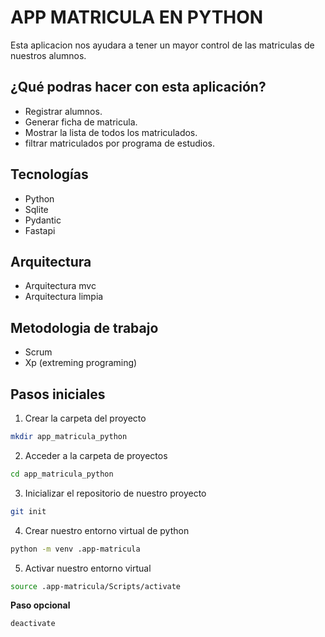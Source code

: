 # APP MATRICULA EN PYTHON
Esta aplicacion nos ayudara a tener un mayor control de las matriculas de nuestros alumnos.
## ¿Qué podras hacer con esta aplicación?
- Registrar alumnos.
- Generar ficha de matricula.
- Mostrar la lista de todos los matriculados.
- filtrar matriculados por programa de estudios.
## Tecnologías
- Python
- Sqlite
- Pydantic
- Fastapi
## Arquitectura
- Arquitectura mvc
- Arquitectura limpia
## Metodologia de trabajo
- Scrum
- Xp (extreming programing)
## Pasos iniciales
1. Crear la carpeta del proyecto
```bash
mkdir app_matricula_python
```
2. Acceder a la carpeta de proyectos
```bash
cd app_matricula_python
```
3. Inicializar el repositorio de nuestro proyecto
```bash
git init
```
4. Crear nuestro entorno virtual de python
```bash
python -m venv .app-matricula
```
5. Activar nuestro entorno virtual
```bash
source .app-matricula/Scripts/activate
```
**Paso opcional**
```bash
deactivate
```